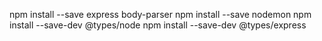 npm install --save express body-parser
npm install --save nodemon
npm install --save-dev @types/node
npm install --save-dev @types/express
